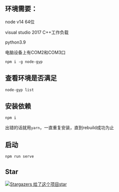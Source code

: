 ## 环境需要：
node v14 64位

visual studio 2017 C++工作负载

python3.9

电脑设备上有COM2和COM3口
```
npm i -g node-gyp
```
## 查看环境是否满足
```
node-gyp list
```

## 安装依赖
```
npm i
```
出错的话就用`yarn`，一直重复安装，直到rebuild成功为止

## 启动
```
npm run serve
```
## Star
[![Stargazers 给了这个项目star](https://reporoster.com/stars/Minori-ty/vue3-electron-serialport)](https://github.com/Minori-ty/vue3-electron-serialport/stargazers)
